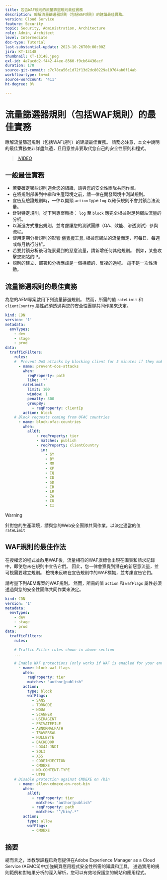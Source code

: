 ```yaml
---
title: 包含WAF規則的流量篩選規則最佳實務
description: 瞭解流量篩選器規則（包括WAF規則）的建議最佳實務。
version: Cloud Service
feature: Security
topic: Security, Administration, Architecture
role: Admin, Architect
level: Intermediate
doc-type: Tutorial
last-substantial-update: 2023-10-26T00:00:00Z
jira: KT-13148
thumbnail: KT-13148.jpeg
exl-id: 4a7acdd2-f442-44ee-8560-f9cb64436acf
duration: 170
source-git-commit: c7c78ca56c1d72f13d2dc80229a10704ab0f14ab
workflow-type: tm+mt
source-wordcount: '411'
ht-degree: 0%

---
```


# 流量篩選器規則（包括WAF規則）的最佳實務

瞭解流量篩選規則（包括WAF規則）的建議最佳實務。 請務必注意，本文中說明的最佳實務並非詳盡無遺，且用意並非要取代您自己的安全性原則和程式。

>[!VIDEO](https://video.tv.adobe.com/v/3425408?quality=12&learn=on)

## 一般最佳實務

- 若要確定哪些規則適合您的組織，請與您的安全性團隊共同作業。
- 在將規則部署到中繼和生產環境之前，請一律在開發環境中測試規則。
- 宣告及驗證規則時，一律以開頭 `action` type `log` 以確保規則不會封鎖合法流量。
- 針對特定規則，從下列專案轉換： `log` 至 `block` 應完全根據對足夠網站流量的分析。
- 以漸進方式推出規則，並考慮讓您的測試團隊（QA、效能、滲透測試）參與流程。
- 使用定期分析規則的影響 [儀表板工具](https://github.com/adobe/AEMCS-CDN-Log-Analysis-Tooling). 根據您網站的流量而定，可每日、每週或每月執行分析。
- 若要封鎖分析後可能察覺到的惡意流量，請新增任何其他規則。 例如，某些攻擊您網站的IP。
- 規則的建立、部署和分析應該是一個持續的、反複的過程。 這不是一次性活動。

## 流量篩選規則的最佳實務

為您的AEM專案啟用下列流量篩選規則。 然而，所需的值 `rateLimit` 和 `clientCountry` 屬性必須透過與您的安全性團隊共同作業來決定。

```yaml
kind: CDN
version: '1'
metadata:
  envTypes:
    - dev
    - stage
    - prod
data:
  trafficFilters:
    rules:
    #  Prevent DoS attacks by blocking client for 5 minutes if they make more than 100 requests in 1 second.
      - name: prevent-dos-attacks
        when:
          reqProperty: path
          like: '*'
        rateLimit:
          limit: 100
          window: 1
          penalty: 300
          groupBy:
            - reqProperty: clientIp
        action: block
    # Block requests coming from OFAC countries
      - name: block-ofac-countries
        when:
          allOf:
              - reqProperty: tier
              - matches: publish
              - reqProperty: clientCountry
                in:
                  - SY
                  - BY
                  - MM
                  - KP
                  - IQ
                  - CD
                  - SD
                  - IR
                  - LR
                  - ZW
                  - CU
                  - CI
```

>[!WARNING]
>
>針對您的生產環境，請與您的Web安全團隊共同作業，以決定適當的值 `rateLimit`

## WAF規則的最佳作法

在授權您的程式並啟用WAF後，流量相符的WAF旗標會出現在圖表和請求記錄中，即使您未在規則中宣告它們。 因此，您一律會察覺到潛在的新惡意流量，並可視需要建立規則。 檢視未反映在宣告規則中的WAF標幟，並考慮宣告它們。

請考量下列AEM專案的WAF規則。 然而，所需的值 `action` 和 `wafFlags` 屬性必須透過與您的安全性團隊共同作業來決定。

```yaml
kind: CDN
version: '1'
metadata:
  envTypes:
    - dev
    - stage
    - prod
data:
  trafficFilters:
    rules:

    # Traffic Filter rules shown in above section
    ...

    # Enable WAF protections (only works if WAF is enabled for your environment)
      - name: block-waf-flags
        when:
          reqProperty: tier
          matches: "author|publish"
        action:
          type: block
          wafFlags:
            - SANS
            - TORNODE
            - NOUA
            - SCANNER
            - USERAGENT
            - PRIVATEFILE
            - ABNORMALPATH
            - TRAVERSAL
            - NULLBYTE
            - BACKDOOR
            - LOG4J-JNDI
            - SQLI
            - XSS
            - CODEINJECTION
            - CMDEXE
            - NO-CONTENT-TYPE
            - UTF8
    # Disable protection against CMDEXE on /bin
      - name: allow-cdmexe-on-root-bin
        when:
          allOf:
            - reqProperty: tier
              matches: "author|publish"
            - reqProperty: path
              matches: "^/bin/.*"
        action:
          type: allow
          wafFlags:
            - CMDEXE
```

## 摘要

總而言之，本教學課程已為您提供在Adobe Experience Manager as a Cloud Service (AEMCS)中加強網頁應用程式安全性所需的知識和工具。 透過實用的規則範例和對結果分析的深入解析，您可以有效地保護您的網站和應用程式。



